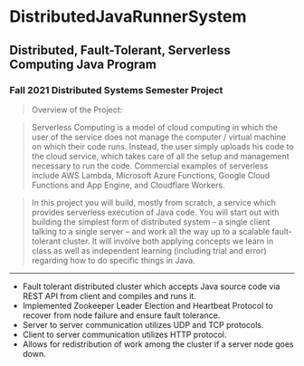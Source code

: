 # DistributedJavaRunnerSystem

## Distributed, Fault-Tolerant, Serverless Computing Java Program

### Fall 2021 Distributed Systems Semester Project

> Overview of the Project:

> Serverless Computing is a model of cloud computing in which the user of the service does not manage the computer / virtual
> machine on which their code runs. Instead, the user simply uploads his code to the cloud service, which takes care of all the
> setup and management necessary to run the code. Commercial examples of serverless include AWS Lambda, Microsoft Azure
> Functions, Google Cloud Functions and App Engine, and Cloudflare Workers.

> In this project you will build, mostly from scratch, a service which provides serverless execution of Java code. You will start out
> with building the simplest form of distributed system – a single client talking to a single server – and work all the way up to a
> scalable fault-tolerant cluster. It will involve both applying concepts we learn in class as well as independent learning (including
> trial and error) regarding how to do specific things in Java.

---

* Fault tolerant distributed cluster which accepts Java source code via REST API from client and compiles and runs it.
* Implemented Zookeeper Leader Election and Heartbeat Protocol to recover from node failure and ensure fault tolerance.
* Server to server communication utilizes UDP and TCP protocols.
* Client to server communication utilizes HTTP protocol.
* Allows for redistribution of work among the cluster if a server node goes down.

